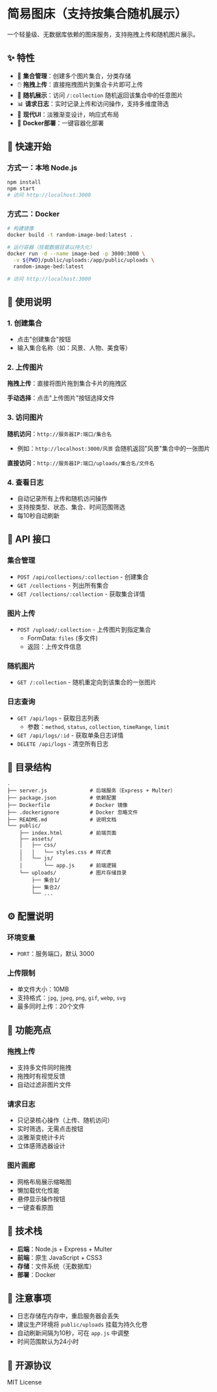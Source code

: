 # 简易图床（支持按集合随机展示）

一个轻量级、无数据库依赖的图床服务，支持拖拽上传和随机图片展示。

## ✨ 特性

- 📁 **集合管理**：创建多个图片集合，分类存储
- 🖱️ **拖拽上传**：直接拖拽图片到集合卡片即可上传
- 🎲 **随机展示**：访问 `/:collection` 随机返回该集合中的任意图片
- 📊 **请求日志**：实时记录上传和访问操作，支持多维度筛选
- 🎨 **现代UI**：淡雅渐变设计，响应式布局
- 🐳 **Docker部署**：一键容器化部署

## 🚀 快速开始

### 方式一：本地 Node.js
```bash
npm install
npm start
# 访问 http://localhost:3000
```

### 方式二：Docker
```bash
# 构建镜像
docker build -t random-image-bed:latest .

# 运行容器（挂载数据目录以持久化）
docker run -d --name image-bed -p 3000:3000 \
  -v ${PWD}/public/uploads:/app/public/uploads \
  random-image-bed:latest

# 访问 http://localhost:3000
```

## 📖 使用说明

### 1. 创建集合
- 点击"创建集合"按钮
- 输入集合名称（如：风景、人物、美食等）

### 2. 上传图片
**拖拽上传**：直接将图片拖到集合卡片的拖拽区

**手动选择**：点击"上传图片"按钮选择文件

### 3. 访问图片
**随机访问**：`http://服务器IP:端口/集合名`
- 例如：`http://localhost:3000/风景` 会随机返回"风景"集合中的一张图片

**直接访问**：`http://服务器IP:端口/uploads/集合名/文件名`

### 4. 查看日志
- 自动记录所有上传和随机访问操作
- 支持按类型、状态、集合、时间范围筛选
- 每10秒自动刷新

## 📡 API 接口

### 集合管理
- `POST /api/collections/:collection` - 创建集合
- `GET /collections` - 列出所有集合
- `GET /collections/:collection` - 获取集合详情

### 图片上传
- `POST /upload/:collection` - 上传图片到指定集合
  - FormData: `files` (多文件)
  - 返回：上传文件信息

### 随机图片
- `GET /:collection` - 随机重定向到该集合的一张图片

### 日志查询
- `GET /api/logs` - 获取日志列表
  - 参数：`method`, `status`, `collection`, `timeRange`, `limit`
- `GET /api/logs/:id` - 获取单条日志详情
- `DELETE /api/logs` - 清空所有日志

## 📁 目录结构
```
.
├── server.js              # 后端服务（Express + Multer）
├── package.json           # 依赖配置
├── Dockerfile             # Docker 镜像
├── .dockerignore          # Docker 忽略文件
├── README.md              # 说明文档
└── public/
    ├── index.html         # 前端页面
    ├── assets/
    │   ├── css/
    │   │   └── styles.css # 样式表
    │   └── js/
    │       └── app.js     # 前端逻辑
    └── uploads/           # 图片存储目录
        ├── 集合1/
        ├── 集合2/
        └── ...
```

## ⚙️ 配置说明

### 环境变量
- `PORT`：服务端口，默认 3000

### 上传限制
- 单文件大小：10MB
- 支持格式：`jpg`, `jpeg`, `png`, `gif`, `webp`, `svg`
- 最多同时上传：20个文件

## 🎨 功能亮点

### 拖拽上传
- 支持多文件同时拖拽
- 拖拽时有视觉反馈
- 自动过滤非图片文件

### 请求日志
- 只记录核心操作（上传、随机访问）
- 实时筛选，无需点击按钮
- 淡雅渐变统计卡片
- 立体感筛选器设计

### 图片画廊
- 网格布局展示缩略图
- 懒加载优化性能
- 悬停显示操作按钮
- 一键查看原图

## 🔧 技术栈

- **后端**：Node.js + Express + Multer
- **前端**：原生 JavaScript + CSS3
- **存储**：文件系统（无数据库）
- **部署**：Docker

## 📝 注意事项

- 日志存储在内存中，重启服务器会丢失
- 建议生产环境将 `public/uploads` 挂载为持久化卷
- 自动刷新间隔为10秒，可在 `app.js` 中调整
- 时间范围默认为24小时

## 📄 开源协议

MIT License
